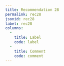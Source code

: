 ```yaml
---
title: Recommendation 28
permalink: rec28
jsonid: rec28
label: rec28
columns:
  -
    title: Label
    code: label
  -
    title: Comment
    code: comment
---
```

